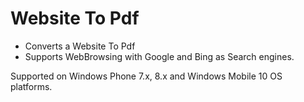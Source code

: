 # Website To Pdf
- Converts a Website To Pdf
- Supports WebBrowsing with Google and Bing as Search engines.

Supported on Windows Phone 7.x, 8.x and Windows Mobile 10  OS platforms.

